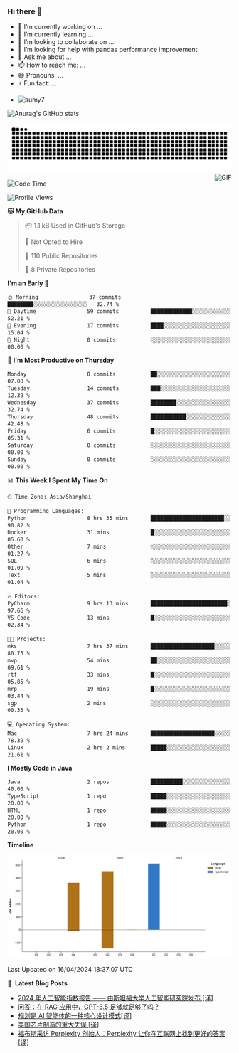 ### Hi there 👋
<!--
**alloevil/alloevil** is a ✨ _special_ ✨ repository because its `README.md` (this file) appears on your GitHub profile.

Here are some ideas to get you started:

- 🔭 I’m currently working on ...
- 🌱 I’m currently learning ...
- 👯 I’m looking to collaborate on ...
- 🤔 I’m looking for help with ...
- 💬 Ask me about ...
- 📫 How to reach me: ...
- 😄 Pronouns: ...
- ⚡ Fun fact: ...
-->

- 🔭 I’m currently working on ...
- 🌱 I’m currently learning ...
- 👯 I’m looking to collaborate on ...
- 🤔 I’m looking for help with pandas performance improvement
- 💬 Ask me about ...
- 📫 How to reach me: ...
- 😄 Pronouns: ...
- ⚡ Fun fact: ...
  
+ ![sumy7](https://komarev.com/ghpvc/?username=alloevil)

![Anurag's GitHub stats](https://github-readme-stats.vercel.app/api?username=alloevil&show_icons=true&bg_color=00000000)

<picture align="center">
  <source media="(prefers-color-scheme: dark)" srcset="https://github.com/alloevil/alloevil/blob/output/github-contribution-grid-snake.svg">
  <source media="(prefers-color-scheme: dark)" srcset="https://github.com/alloevil/alloevil/blob/output/github-contribution-grid-snake.svg">
  <img alt="github contribution grid snake animation" src="https://github.com/alloevil/alloevil/blob/output/github-contribution-grid-snake.svg">
</picture>

<img align="right" alt="GIF" src="https://raw.githubusercontent.com/JoeyBling/JoeyBling/master/pic/pusheencode.gif" />

<!--START_SECTION:waka-->
![Code Time](http://img.shields.io/badge/Code%20Time-2%2C182%20hrs%2029%20mins-blue)

![Profile Views](http://img.shields.io/badge/Profile%20Views-0-blue)

**🐱 My GitHub Data** 

> 📦 1.1 kB Used in GitHub's Storage 
 > 
> 🚫 Not Opted to Hire
 > 
> 📜 110 Public Repositories 
 > 
> 🔑 8 Private Repositories 
 > 
**I'm an Early 🐤** 

```text
🌞 Morning                37 commits          ████████░░░░░░░░░░░░░░░░░   32.74 % 
🌆 Daytime                59 commits          █████████████░░░░░░░░░░░░   52.21 % 
🌃 Evening                17 commits          ████░░░░░░░░░░░░░░░░░░░░░   15.04 % 
🌙 Night                  0 commits           ░░░░░░░░░░░░░░░░░░░░░░░░░   00.00 % 
```
📅 **I'm Most Productive on Thursday** 

```text
Monday                   8 commits           ██░░░░░░░░░░░░░░░░░░░░░░░   07.08 % 
Tuesday                  14 commits          ███░░░░░░░░░░░░░░░░░░░░░░   12.39 % 
Wednesday                37 commits          ████████░░░░░░░░░░░░░░░░░   32.74 % 
Thursday                 48 commits          ███████████░░░░░░░░░░░░░░   42.48 % 
Friday                   6 commits           █░░░░░░░░░░░░░░░░░░░░░░░░   05.31 % 
Saturday                 0 commits           ░░░░░░░░░░░░░░░░░░░░░░░░░   00.00 % 
Sunday                   0 commits           ░░░░░░░░░░░░░░░░░░░░░░░░░   00.00 % 
```


📊 **This Week I Spent My Time On** 

```text
🕑︎ Time Zone: Asia/Shanghai

💬 Programming Languages: 
Python                   8 hrs 35 mins       ███████████████████████░░   90.82 % 
Docker                   31 mins             █░░░░░░░░░░░░░░░░░░░░░░░░   05.60 % 
Other                    7 mins              ░░░░░░░░░░░░░░░░░░░░░░░░░   01.27 % 
SQL                      6 mins              ░░░░░░░░░░░░░░░░░░░░░░░░░   01.09 % 
Text                     5 mins              ░░░░░░░░░░░░░░░░░░░░░░░░░   01.04 % 

🔥 Editors: 
PyCharm                  9 hrs 13 mins       ████████████████████████░   97.66 % 
VS Code                  13 mins             █░░░░░░░░░░░░░░░░░░░░░░░░   02.34 % 

🐱‍💻 Projects: 
mks                      7 hrs 37 mins       ████████████████████░░░░░   80.75 % 
mvp                      54 mins             ██░░░░░░░░░░░░░░░░░░░░░░░   09.61 % 
rtf                      33 mins             █░░░░░░░░░░░░░░░░░░░░░░░░   05.85 % 
mrp                      19 mins             █░░░░░░░░░░░░░░░░░░░░░░░░   03.44 % 
sgp                      2 mins              ░░░░░░░░░░░░░░░░░░░░░░░░░   00.35 % 

💻 Operating System: 
Mac                      7 hrs 24 mins       ████████████████████░░░░░   78.39 % 
Linux                    2 hrs 2 mins        █████░░░░░░░░░░░░░░░░░░░░   21.61 % 
```

**I Mostly Code in Java** 

```text
Java                     2 repos             ██████████░░░░░░░░░░░░░░░   40.00 % 
TypeScript               1 repo              █████░░░░░░░░░░░░░░░░░░░░   20.00 % 
HTML                     1 repo              █████░░░░░░░░░░░░░░░░░░░░   20.00 % 
Python                   1 repo              █████░░░░░░░░░░░░░░░░░░░░   20.00 % 
```



**Timeline**

![Lines of Code chart](https://raw.githubusercontent.com/alloevil/alloevil/main/assets/bar_graph.png)


 Last Updated on 16/04/2024 18:37:07 UTC
<!--END_SECTION:waka-->

📕 &nbsp;**Latest Blog Posts**
<!-- BLOG-POST-LIST:START -->
- [2024 年人工智能指数报告 —— 由斯坦福大学人工智能研究院发布 [译]](https://baoyu.io/translations/ai-reports/stanford-hai-ai-index-report-2024)
- [问答：在 RAG 应用中，GPT-3.5 足够就足够了吗？](https://baoyu.io/blog/rag/qa-is-gpt35-good-enough-for-rag)
- [规划是 AI 智能体的一种核心设计模式[译]](https://baoyu.io/translations/ai-agent/planning-is-a-key-agentic-ai-design-pattern)
- [美国芯片制造的重大失误 [译]](https://baoyu.io/translations/transcript/americas-big-chipmaking-blunder)
- [福布斯采访 Perplexity 创始人：Perplexity 让你在互联网上找到更好的答案 [译]](https://baoyu.io/translations/transcript/perplexity-wants-to-help-you-find-better-answers-on-the-internet-forbes)
<!-- BLOG-POST-LIST:END -->
